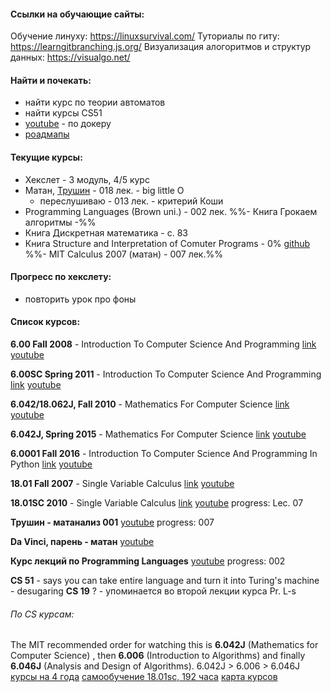  

#### Ссылки на обучающие сайты:
Обучение линуху: 
	https://linuxsurvival.com/
Туториалы по гиту:
	https://learngitbranching.js.org/
Визуализация алогоритмов и структур данных:
	https://visualgo.net/
#### Найти и почекать:
- найти курс по теории автоматов
- найти курсы CS51
- [youtube](https://www.youtube.com/watch?v=e-gqftXajvA&ab_channel=ComputerScienceCenter) - по докеру
- [роадмапы](https://www.youtube.com/watch?v=66tfvFeALBQ&ab_channel=Fireship)

#### Текущие курсы:
-  Хекслет - 3 модуль, 4/5 курс
-  Матан, [Трушин](https://www.youtube.com/watch?v=6hwENpQqKP0&list=PL3BJnp-dNqazNc11qgguXNcJwCMqwK5Yv&ab_channel=%D0%91%D0%BE%D1%80%D0%B8%D1%81%D0%A2%D1%80%D1%83%D1%88%D0%B8%D0%BD) - 018 лек. - big little O
	-  переслушиваю - 013 лек. - критерий Коши
-  Programming Languages (Brown uni.) - 002 лек.
%%-  Книга Грокаем алгоритмы -%% 
-  Книга Дискретная математика - с. 83
-  Книга Structure and Interpretation of Comuter Programs - 0% [github](https://sarabander.github.io/sicp/html/index.xhtml)
%%-  MIT Calculus 2007 (матан) - 007 лек.%%

#### Прогресс по хекслету:
- повторить урок про фоны

#### Список курсов:

**6.00 Fall 2008** - Introduction To Computer Science And Programming
[link](https://ocw.mit.edu/courses/6-00-introduction-to-computer-science-and-programming-fall-2008/pages/syllabus/) [youtube](https://www.youtube.com/watch?v=k6U-i4gXkLM&list=PL4C4720A6F225E074&ab_channel=MITOpenCourseWare)

**6.00SC Spring 2011** - Introduction To Computer Science And Programming
[link](https://ocw.mit.edu/courses/6-00sc-introduction-to-computer-science-and-programming-spring-2011/pages/syllabus/) [youtube](https://www.youtube.com/watch?v=bX3jvD7XFPs&list=PLB2BE3D6CA77BB8F7&ab_channel=MITOpenCourseWare)

**6.042/18.062J, Fall 2010** - Mathematics For Computer Science
[link](https://ocw.mit.edu/courses/6-042j-mathematics-for-computer-science-fall-2010/) [youtube](https://www.youtube.com/watch?v=L3LMbpZIKhQ&list=PLB7540DEDD482705B&ab_channel=MITOpenCourseWare)

**6.042J, Spring 2015** - Mathematics For Computer Science
[link](https://ocw.mit.edu/courses/6-042j-mathematics-for-computer-science-spring-2015/pages/syllabus/) [youtube](https://www.youtube.com/watch?v=wIq4CssPoO0&list=PLUl4u3cNGP60UlabZBeeqOuoLuj_KNphQ&ab_channel=MITOpenCourseWare)

**6.0001 Fall 2016** - Introduction To Computer Science And Programming In Python
[link](https://ocw.mit.edu/courses/6-0001-introduction-to-computer-science-and-programming-in-python-fall-2016/) [youtube](https://www.youtube.com/watch?v=nykOeWgQcHM&list=PLUl4u3cNGP63WbdFxL8giv4yhgdMGaZNA&ab_channel=MITOpenCourseWare)


**18.01 Fall 2007** - Single Variable Calculus
[link](https://ocw.mit.edu/courses/18-01-single-variable-calculus-fall-2006/) [youtube](https://www.youtube.com/watch?v=7K1sB05pE0A&list=PL590CCC2BC5AF3BC1&ab_channel=MITOpenCourseWare)

**18.01SC 2010** - Single Variable Calculus
[link](https://ocw.mit.edu/courses/18-01sc-single-variable-calculus-fall-2010/pages/1.-differentiation/) [youtube](https://www.youtube.com/watch?v=_nbtaQtX6JA&list=PL21BCE50ABFF029F1&index=2&ab_channel=MITOpenCourseWare)
progress: Lec. 07

**Трушин - матанализ 001**
[youtube](https://www.youtube.com/watch?v=6hwENpQqKP0&list=PL3BJnp-dNqazNc11qgguXNcJwCMqwK5Yv&ab_channel=%D0%91%D0%BE%D1%80%D0%B8%D1%81%D0%A2%D1%80%D1%83%D1%88%D0%B8%D0%BD)
progress: 007

**Da Vinci, парень - матан**
[youtube](https://www.youtube.com/@da_vinci_center)

**Курс лекций по Programming Languages**
[youtube](https://www.youtube.com/watch?v=3N__tvmZrzc&list=PL-R-PWkyRREf3Zjk6UFI5mhKt9XuLMC3G&ab_channel=JoeGibbsPolitz)
progress: 002

**CS 51** - says you can take entire language and turn it into Turing's machine - desugaring
**CS 19** ? - упоминается во второй лекции курса Pr. L-s

###### По CS курсам:
The MIT recommended order for watching this is **6.042J** (Mathematics for Computer Science) , then **6.006** (Introduction to Algorithms) and finally **6.046J** (Analysis and Design of Algorithms).
6.042J > 6.006 > 6.046J 
[курсы на 4 года](https://laconicml.com/computer-science-engineer-mit-university/) 
[самообучение 18.01sc, 192 часа](https://goepigen.medium.com/i-self-studied-mitopencourseware-18-01sc-single-variable-calculus-in-192-hours-9dbb205639b1)
[карта курсов](https://mapping.mit.edu/curriculum-mapping)